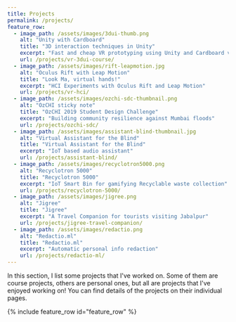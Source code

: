 ```yaml
---
title: Projects
permalink: /projects/
feature_row:
  - image_path: /assets/images/3dui-thumb.png
    alt: "Unity with Cardboard"
    title: "3D interaction techniques in Unity"
    excerpt: "Fast and cheap VR prototyping using Unity and Cardboard viewers"
    url: /projects/vr-3dui-course/
  - image_path: /assets/images/rift-leapmotion.jpg
    alt: "Oculus Rift with Leap Motion"
    title: "Look Ma, virtual hands!"
    excerpt: "HCI Experiments with Oculus Rift and Leap Motion"
    url: /projects/vr-hci/
  - image_path: /assets/images/ozchi-sdc-thumbnail.png
    alt: "OzCHI sticky note"
    title: "OzCHI 2019 Student Design Challenge"
    excerpt: "Building community resilience against Mumbai floods"
    url: /projects/ozchi-sdc/
  - image_path: /assets/images/assistant-blind-thumbnail.jpg
    alt: "Virtual Assistant for the Blind"
    title: "Virtual Assistant for the Blind"
    excerpt: "IoT based audio assistant"
    url: /projects/assistant-blind/  
  - image_path: /assets/images/recyclotron5000.png
    alt: "Recyclotron 5000"
    title: "Recyclotron 5000"
    excerpt: "IoT Smart Bin for gamifying Recyclable waste collection"
    url: /projects/recyclotron-5000/
  - image_path: /assets/images/jigree.png
    alt: "Jigree"
    title: "Jigree"
    excerpt: "A Travel Companion for tourists visiting Jabalpur"
    url: /projects/jigree-travel-companion/
  - image_path: /assets/images/redactio.png
    alt: "Redactio.ml"
    title: "Redactio.ml"
    excerpt: "Automatic personal info redaction"
    url: /projects/redactio-ml/
---
```

  

In this section, I list some projects that I've worked on. Some of them are course projects, others are personal ones, but all are projects that I've enjoyed working on! You can find details of the projects on their individual pages.

{% include feature_row id="feature_row" %}
